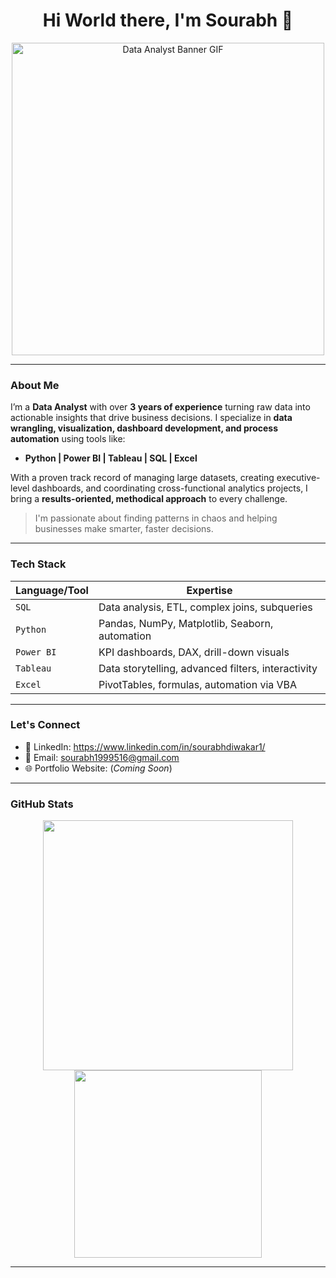 <h1 align="center">Hi World there, I'm Sourabh 👋</h1>

<p align="center">
  <img src="https://media.giphy.com/media/qgQUggAC3Pfv687qPC/giphy.gif" width="500" alt="Data Analyst Banner GIF" />
</p>

---

### About Me

I’m a **Data Analyst** with over **3 years of experience** turning raw data into actionable insights that drive business decisions. I specialize in **data wrangling, visualization, dashboard development, and process automation** using tools like:

-  **Python |  Power BI |  Tableau |  SQL |  Excel**

With a proven track record of managing large datasets, creating executive-level dashboards, and coordinating cross-functional analytics projects, I bring a **results-oriented, methodical approach** to every challenge.

> I'm passionate about finding patterns in chaos and helping businesses make smarter, faster decisions.

---

### Tech Stack

| Language/Tool | Expertise |
|---------------|-----------|
| `SQL`         | Data analysis, ETL, complex joins, subqueries |
| `Python`      | Pandas, NumPy, Matplotlib, Seaborn, automation |
| `Power BI`    | KPI dashboards, DAX, drill-down visuals |
| `Tableau`     | Data storytelling, advanced filters, interactivity |
| `Excel`       | PivotTables, formulas, automation via VBA |

---


###  Let's Connect

- 🔗 LinkedIn: https://www.linkedin.com/in/sourabhdiwakar1/
- 📧 Email: sourabh1999516@gmail.com  
- 🌐 Portfolio Website: (*Coming Soon*)

---

### GitHub Stats

<p align="center">
  <img src="https://github-readme-stats.vercel.app/api?username=yourusername&show_icons=true&theme=vue-dark" width="400"/>
  <img src="https://github-readme-stats.vercel.app/api/top-langs/?username=yourusername&layout=compact&theme=vue-dark" width="300"/>
</p>

---


